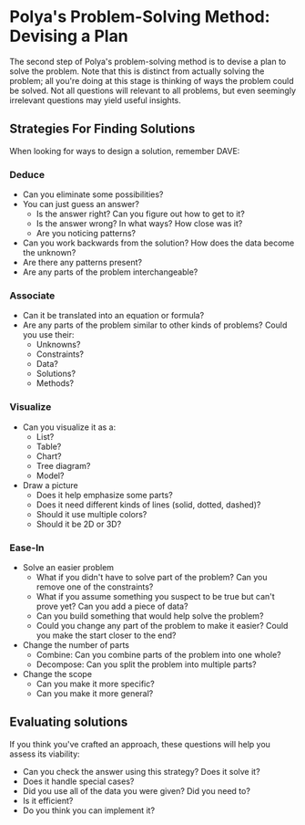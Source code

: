 # Polya's Problem-Solving Method: Devising a Plan

The second step of Polya's problem-solving method is to devise a plan to solve the problem. Note that this is distinct from actually solving the problem; all you're doing at this stage is thinking of ways the problem could be solved. Not all questions will relevant to all problems, but even seemingly irrelevant questions may yield useful insights.

## Strategies For Finding Solutions

When looking for ways to design a solution, remember DAVE:

### Deduce

* Can you eliminate some possibilities?
* You can just guess an answer?
  * Is the answer right? Can you figure out how to get to it?
  * Is the answer wrong? In what ways? How close was it?
  * Are you noticing patterns?
* Can you work backwards from the solution? How does the data become the unknown?
* Are there any patterns present?
* Are any parts of the problem interchangeable?

### Associate

* Can it be translated into an equation or formula?
* Are any parts of the problem similar to other kinds of problems? Could you use their:
  * Unknowns?
  * Constraints?
  * Data?
  * Solutions?
  * Methods? 

### Visualize

* Can you visualize it as a:
  * List?
  * Table?
  * Chart?
  * Tree diagram?
  * Model?
* Draw a picture
  * Does it help emphasize some parts?
  * Does it need different kinds of lines (solid, dotted, dashed)?
  * Should it use multiple colors?
  * Should it be 2D or 3D?

### Ease-In

* Solve an easier problem
  * What if you didn't have to solve part of the problem? Can you remove one of the constraints?
  * What if you assume something you suspect to be true but can't prove yet? Can you add a piece of data?
  * Can you build something that would help solve the problem?
  * Could you change any part of the problem to make it easier? Could you make the start closer to the end?
* Change the number of parts
  * Combine: Can you combine parts of the problem into one whole?
  * Decompose: Can you split the problem into multiple parts?
* Change the scope
  * Can you make it more specific?
  * Can you make it more general?

## Evaluating solutions

If you think you've crafted an approach, these questions will help you assess its viability:

* Can you check the answer using this strategy? Does it solve it?
* Does it handle special cases?
* Did you use all of the data you were given? Did you need to?
* Is it efficient?
* Do you think you can implement it?
